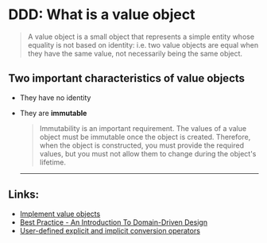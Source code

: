 # DDD: What is a value object
>A value object is a small object that represents a simple entity whose equality is not based on identity: i.e. two value objects are equal when they have the same value, not necessarily being the same object.
## Two important characteristics of value objects
* They have no identity
* They are **immutable**
  >Immutability is an important requirement. The values of a value object must be immutable once the object is created. Therefore, when the object is constructed, you must provide the required values, but you must not allow them to change during the object's lifetime.

  ---
## Links:
* [Implement value objects](https://learn.microsoft.com/en-us/dotnet/architecture/microservices/microservice-ddd-cqrs-patterns/implement-value-objects)
* [Best Practice - An Introduction To Domain-Driven Design](https://learn.microsoft.com/en-us/archive/msdn-magazine/2009/february/best-practice-an-introduction-to-domain-driven-design)
* [User-defined explicit and implicit conversion operators](https://learn.microsoft.com/en-us/dotnet/csharp/language-reference/operators/user-defined-conversion-operators)